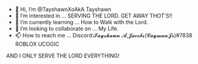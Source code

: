 - 👋 Hi, I’m @TayshawnXoAkA Tayshawn
- 👀 I’m interested in ... SERVING THE LORD. GET AWAY THOT'S!!
- 🌱 I’m currently learning ... How to Walk with the Lord.
- 💞️ I’m looking to collaborate on ... My Life.
- 📫 How to reach me ... Discord:𝓣𝓪𝔂𝓼𝓱𝓪𝔀𝓷 𝓐,𝓙𝓪𝓬𝓸𝓫𝓼(𝓒𝓪𝔂𝓶𝓪𝓷𝓙𝓻)#7838 ROBLOX UCOGIC

<!---
TayshawnXo/TayshawnXo is a ✨ special ✨ repository because its `README.md` (this file) appears on your GitHub profile.
You can click the Preview link to take a look at your changes.
--->
AND I ONLY SERVE THE LORD EVERYTHING!
